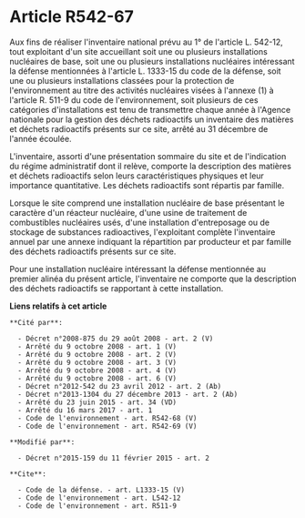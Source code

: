 # Article R542-67

Aux fins de réaliser l'inventaire national prévu au 1° de l'article L. 542-12, tout exploitant d'un site accueillant soit une
ou plusieurs installations nucléaires de base, soit une ou plusieurs installations nucléaires intéressant la défense
mentionnées à l'article L. 1333-15 du code de la défense, soit une ou plusieurs installations classées pour la protection de
l'environnement au titre des activités nucléaires visées à l'annexe (1) à l'article R. 511-9 du code de l'environnement, soit
plusieurs de ces catégories d'installations est tenu de transmettre chaque année à l'Agence nationale pour la gestion des
déchets radioactifs un inventaire des matières et déchets radioactifs présents sur ce site, arrêté au 31 décembre de l'année
écoulée. 

L'inventaire, assorti d'une présentation sommaire du site et de l'indication du régime administratif dont il relève, comporte
la description des matières et déchets radioactifs selon leurs caractéristiques physiques et leur importance quantitative.
Les déchets radioactifs sont répartis par famille. 

Lorsque le site comprend une installation nucléaire de base présentant le caractère d'un réacteur nucléaire, d'une usine de
traitement de combustibles nucléaires usés, d'une installation d'entreposage ou de stockage de substances radioactives,
l'exploitant complète l'inventaire annuel par une annexe indiquant la répartition par producteur et par famille des déchets
radioactifs présents sur ce site. 

Pour une installation nucléaire intéressant la défense mentionnée au premier alinéa du présent article, l'inventaire ne
comporte que la description des déchets radioactifs se rapportant à cette installation.

**Liens relatifs à cet article**

	**Cité par**:

	  - Décret n°2008-875 du 29 août 2008 - art. 2 (V)
	  - Arrêté du 9 octobre 2008 - art. 1 (V)
	  - Arrêté du 9 octobre 2008 - art. 2 (V)
	  - Arrêté du 9 octobre 2008 - art. 3 (V)
	  - Arrêté du 9 octobre 2008 - art. 4 (V)
	  - Arrêté du 9 octobre 2008 - art. 6 (V)
	  - Décret n°2012-542 du 23 avril 2012 - art. 2 (Ab)
	  - Décret n°2013-1304 du 27 décembre 2013 - art. 2 (Ab)
	  - Arrêté du 23 juin 2015 - art. 34 (VD)
	  - Arrêté du 16 mars 2017 - art. 1
	  - Code de l'environnement - art. R542-68 (V)
	  - Code de l'environnement - art. R542-69 (V)

	**Modifié par**:

	  - Décret n°2015-159 du 11 février 2015 - art. 2

	**Cite**:

	  - Code de la défense. - art. L1333-15 (V)
	  - Code de l'environnement - art. L542-12
	  - Code de l'environnement - art. R511-9
